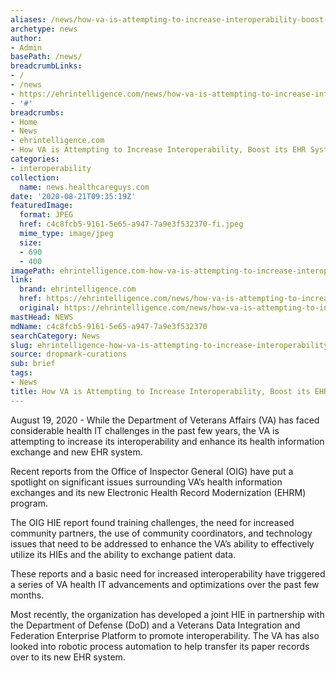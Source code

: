 ```yaml
---
aliases: /news/how-va-is-attempting-to-increase-interoperability-boost-its-ehr-system
archetype: news
author:
- Admin
basePath: /news/
breadcrumbLinks:
- /
- /news
- https://ehrintelligence.com/news/how-va-is-attempting-to-increase-interoperability-boost-ehr-system
- '#'
breadcrumbs:
- Home
- News
- ehrintelligence.com
- How VA is Attempting to Increase Interoperability, Boost its EHR System
categories:
- interoperability
collection:
  name: news.healthcareguys.com
date: '2020-08-21T09:35:19Z'
featuredImage:
  format: JPEG
  href: c4c8fcb5-9161-5e65-a947-7a9e3f532370-fi.jpeg
  mime_type: image/jpeg
  size:
  - 690
  - 400
imagePath: ehrintelligence.com-how-va-is-attempting-to-increase-interoperability-boost-its-ehr-system
link:
  brand: ehrintelligence.com
  href: https://ehrintelligence.com/news/how-va-is-attempting-to-increase-interoperability-boost-ehr-system
  original: https://ehrintelligence.com/news/how-va-is-attempting-to-increase-interoperability-boost-ehr-system
mastHead: NEWS
mdName: c4c8fcb5-9161-5e65-a947-7a9e3f532370
searchCategory: News
slug: ehrintelligence-how-va-is-attempting-to-increase-interoperability-boost-its-ehr-system
source: dropmark-curations
sub: brief
tags:
- News
title: How VA is Attempting to Increase Interoperability, Boost its EHR System
---
```


August 19, 2020 - While the Department of Veterans Affairs (VA) has faced considerable health IT challenges in the past few years, the VA is attempting to increase its interoperability and enhance its health information exchange and new EHR system.

Recent reports from the Office of Inspector General (OIG) have put a spotlight on significant issues surrounding VA’s health information exchanges and its new Electronic Health Record Modernization (EHRM) program.

The OIG HIE report found training challenges, the need for increased community partners, the use of community coordinators, and technology issues that need to be addressed to enhance the VA’s ability to effectively utilize its HIEs and the ability to exchange patient data.

These reports and a basic need for increased interoperability have triggered a series of VA health IT advancements and optimizations over the past few months.

Most recently, the organization has developed a joint HIE in partnership with the Department of Defense (DoD) and a Veterans Data Integration and Federation Enterprise Platform to promote interoperability. The VA has also looked into robotic process automation to help transfer its paper records over to its new EHR system.